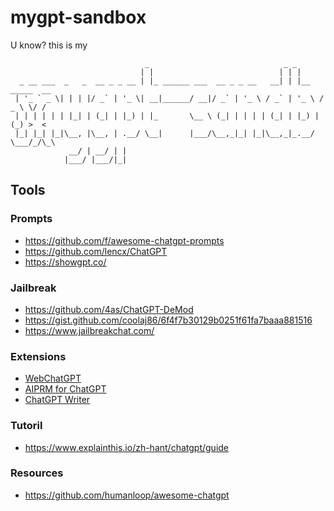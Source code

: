 # mygpt-sandbox
U know? this is my

```
                              _                              _ _               
                             | |                            | | |              
  _ __ ___  _   _  __ _ _ __ | |_ ______ ___  __ _ _ __   __| | |__   _____  __
 | '_ ` _ \| | | |/ _` | '_ \| __|______/ __|/ _` | '_ \ / _` | '_ \ / _ \ \/ /
 | | | | | | |_| | (_| | |_) | |_       \__ \ (_| | | | | (_| | |_) | (_) >  < 
 |_| |_| |_|\__, |\__, | .__/ \__|      |___/\__,_|_| |_|\__,_|_.__/ \___/_/\_\
             __/ | __/ | |                                                     
            |___/ |___/|_|                                                     
```

## Tools
### Prompts
* https://github.com/f/awesome-chatgpt-prompts
* https://github.com/lencx/ChatGPT
* https://showgpt.co/

### Jailbreak
* https://github.com/4as/ChatGPT-DeMod
* https://gist.github.com/coolaj86/6f4f7b30129b0251f61fa7baaa881516 
* https://www.jailbreakchat.com/ 

### Extensions
* [WebChatGPT](https://chrome.google.com/webstore/detail/webchatgpt-chatgpt-with-i/lpfemeioodjbpieminkklglpmhlngfcn) 
* [AIPRM for ChatGPT](https://chrome.google.com/webstore/detail/aiprm-for-chatgpt/ojnbohmppadfgpejeebfnmnknjdlckgj)
* [ChatGPT Writer](https://chrome.google.com/webstore/detail/chatgpt-writer-write-mail/pdnenlnelpdomajfejgapbdpmjkfpjkp/)

### Tutoril
* https://www.explainthis.io/zh-hant/chatgpt/guide

### Resources
* https://github.com/humanloop/awesome-chatgpt

